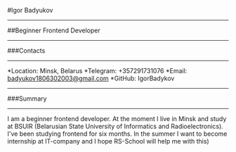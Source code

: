 #Igor Badyukov

*******************************************

##Beginner Frontend Developer

*******************************************

###Contacts

******************************************

*Location: Minsk, Belarus
*Telegram: +357291731076
*Email: badyukov1806302003@gmail.com
*GitHub: IgorBadykov

******************************************

###Summary

******************************************

I am a beginner frontend developer. At the moment I live in Minsk and study at BSUIR (Belarusian State University of Informatics and Radioelectronics). I've been studying frontend for six months. In the summer I want to become internship at IT-company and I hope RS-School will help me with this)
